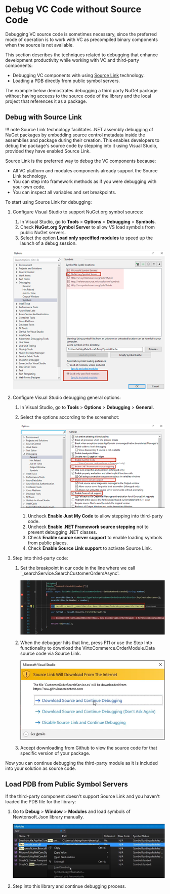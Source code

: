 # Debug VC Code without Source Code

Debugging VC source code is sometimes necessary, since the preferred mode of operation is to work with VC as precompiled binary components when the source is not available.

This section describes the techniques related to debugging that enhance development productivity while working with VC and third-party components:

* Debugging VC components with using [Source Link](https://github.com/dotnet/sourcelink/blob/main/README.md) technology.
* Loading a PDB directly from public symbol servers.

The example below demostrates debugging a third party NuGet package without having acceess to the source code of the library and the local project that references it as a package.

## Debug with Source Link

!!! note
    Source Link technology facilitates .NET assembly debugging of NuGet packages by embedding source control metadata inside the assemblies and package during their creation. This enables developers to debug the package's source code by stepping into it using Visual Studio, provided they have enabled Source Link.

Source Link is the preferred way to debug the VC components because:

* All VC platform and modules components already support the Source Link technology.
* You can step into framework methods as if you were debugging with your own code.
* You can inspect all variables and set breakpoints.

To start using Source Link for debugging:

1. Configure Visual Studio to support NuGet.org symbol sources:
    1. In Visual Studio, go to **Tools** > **Options** > **Debugging** > **Symbols**. 
    1. Check **NuGet.org Symbol Server** to allow VS load symbols from public NuGet servers.
    1. Select the option **Load only specified modules** to speed up the launch of a debug session.

    ![VS configuration](media/vs-configuration.png)

1. Configure Visual Studio debugging general options:

    1. In Visual Studio, go to **Tools** > **Options** > **Debugging** > **General**.
    1. Select the options according to the screenshot:

        ![General options configuration](media/options-configuration.png)

        1. Uncheck **Enable Just My Code** to allow stepping into third-party code.
        1. Uncheck **Enable .NET Framework source stepping**  not to prevent debugging .NET classes.
        1. Check **Enable source server support** to enable loading symbols from public places.
        1. Check **Enable Source Link support** to activate Source Link.    

1. Step into third-party code:

    1. Set the breakpoint in our code in the line where we call '_searchService.SearchCustomerOrdersAsync'.

        ![Breakpoint](media/breakpoint.png)
    
    1. When the debugger hits that line, press F11 or use the Step Into functionality to download the VirtoCommerce.OrderModule.Data source code via Source Link.

        ![Breakpoint](media/download.png)

    1. Accept downloading from Github to view the source code for that specific version of your package.

Now you can continue debugging the third-party module as it is included into your solution as source code.

## Load PDB from Public Symbol Servers
If the third-party component doesn't support Source Link and you haven't loaded the PDB file for the library:

1. Go to **Debug** > **Window** > **Modules** and load symbols of Newtonsoft.Json library manually.

    ![Manual loading](media/manual-loading.png)

1. Step into this library and continue debugging process.

